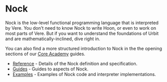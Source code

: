 # Nock

Nock is the low-level functional programming language that is interpreted by Vere. You don't need to know Nock to write Hoon, or even to work on most parts of Vere. But if you want to understand the foundations of Urbit and are mathematically-inclined, dive right in.

You can also find a more structured introduction to Nock in the the opening sections of our [Core Academy](../build-on-urbit/core-academy) guides.

- [Reference](reference) - Details of the Nock definition and specification.
- [Guides](guides) - Guides to aspects of Nock.
- [Examples](examples) - Examples of Nock code and interpreter implementations.
